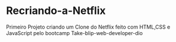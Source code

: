 # Recriando-a-Netflix
Primeiro Projeto criando um Clone do Netflix feito com HTML,CSS e JavaScript pelo bootcamp Take-blip-web-developer-dio

